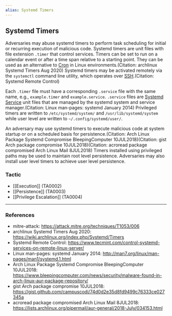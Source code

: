 ```yaml
---
alias: Systemd Timers
---
```


## Systemd Timers

Adversaries may abuse systemd timers to perform task scheduling for initial or recurring execution of malicious code. Systemd timers are unit files with file extension <code>.timer</code> that control services. Timers can be set to run on a calendar event or after a time span relative to a starting point. They can be used as an alternative to [Cron](https://attack.mitre.org/techniques/T1053/003) in Linux environments.(Citation: archlinux Systemd Timers Aug 2020) Systemd timers may be activated remotely via the <code>systemctl</code> command line utility, which operates over [SSH](https://attack.mitre.org/techniques/T1021/004).(Citation: Systemd Remote Control)

Each <code>.timer</code> file must have a corresponding <code>.service</code> file with the same name, e.g., <code>example.timer</code> and <code>example.service</code>. <code>.service</code> files are [Systemd Service](https://attack.mitre.org/techniques/T1543/002) unit files that are managed by the systemd system and service manager.(Citation: Linux man-pages: systemd January 2014) Privileged timers are written to <code>/etc/systemd/system/</code> and <code>/usr/lib/systemd/system</code> while user level are written to <code>~/.config/systemd/user/</code>.

An adversary may use systemd timers to execute malicious code at system startup or on a scheduled basis for persistence.(Citation: Arch Linux Package Systemd Compromise BleepingComputer 10JUL2018)(Citation: gist Arch package compromise 10JUL2018)(Citation: acroread package compromised Arch Linux Mail 8JUL2018) Timers installed using privileged paths may be used to maintain root level persistence. Adversaries may also install user level timers to achieve user level persistence.


### Tactic

- [[Execution]] (TA0002)
- [[Persistence]] (TA0003)
- [[Privilege Escalation]] (TA0004)


---
### References

- mitre-attack: https://attack.mitre.org/techniques/T1053/006
- archlinux Systemd Timers Aug 2020: https://wiki.archlinux.org/index.php/Systemd/Timers
- Systemd Remote Control: https://www.tecmint.com/control-systemd-services-on-remote-linux-server/
- Linux man-pages: systemd January 2014: http://man7.org/linux/man-pages/man1/systemd.1.html
- Arch Linux Package Systemd Compromise BleepingComputer 10JUL2018: https://www.bleepingcomputer.com/news/security/malware-found-in-arch-linux-aur-package-repository/
- gist Arch package compromise 10JUL2018: https://gist.github.com/campuscodi/74d0d2e35d8fd9499c76333ce027345a
- acroread package compromised Arch Linux Mail 8JUL2018: https://lists.archlinux.org/pipermail/aur-general/2018-July/034153.html
